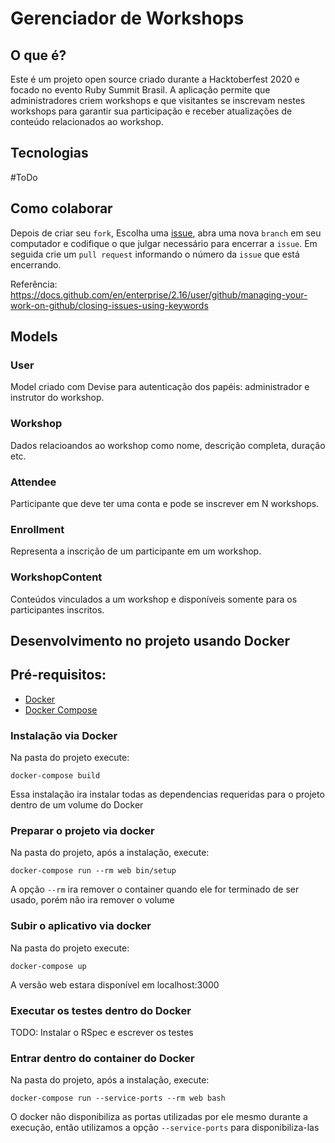 # Gerenciador de Workshops

## O que é?

Este é um projeto open source criado durante a Hacktoberfest 2020 e focado no evento
Ruby Summit Brasil. A aplicação permite que administradores criem workshops e que visitantes
se inscrevam nestes workshops para garantir sua participação e receber atualizações de conteúdo
relacionados ao workshop.

## Tecnologias

#ToDo

## Como colaborar

Depois de criar seu `fork`, Escolha uma [issue](https://github.com/guru-br/workshop-subscription-system/issues), abra uma nova `branch` em seu computador e codifique o que julgar necessário para encerrar a `issue`. Em seguida crie um `pull request` informando o número da `issue` que está encerrando.

Referência: https://docs.github.com/en/enterprise/2.16/user/github/managing-your-work-on-github/closing-issues-using-keywords

## Models

### User

Model criado com Devise para autenticação dos papéis: administrador e instrutor do workshop.

### Workshop

Dados relacioandos ao workshop como nome, descrição completa, duração etc.

### Attendee

Participante que deve ter uma conta e pode se inscrever em N workshops.

### Enrollment

Representa a inscrição de um participante em um workshop.

### WorkshopContent

Conteúdos vinculados a um workshop e disponíveis somente para os participantes inscritos.

## Desenvolvimento no projeto usando Docker

## Pré-requisitos:

- [Docker](https://docs.docker.com/get-docker/)
- [Docker Compose](https://docs.docker.com/compose/install/)

### Instalação via Docker

Na pasta do projeto execute:

```
docker-compose build
```

Essa instalação ira instalar todas as dependencias requeridas para o projeto
dentro de um volume do Docker

### Preparar o projeto via docker

Na pasta do projeto, após a instalação, execute:

```
docker-compose run --rm web bin/setup
```

A opção `--rm` ira remover o container quando ele for terminado de ser usado,
porém não ira remover o volume

### Subir o aplicativo via docker

Na pasta do projeto execute:

```
docker-compose up
```

A versão web estara disponível em localhost:3000

### Executar os testes dentro do Docker

TODO: Instalar o RSpec e escrever os testes

### Entrar dentro do container do Docker

Na pasta do projeto, após a instalação, execute:

```
docker-compose run --service-ports --rm web bash
```

O docker não disponibiliza as portas utilizadas por ele mesmo durante a
execução, então utilizamos a opção `--service-ports` para disponibiliza-las
